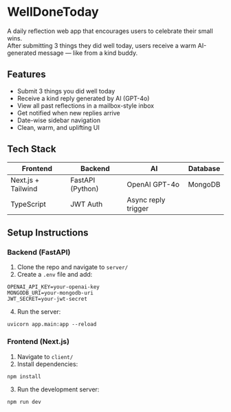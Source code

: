 # WellDoneToday

A daily reflection web app that encourages users to celebrate their small wins.  
After submitting 3 things they did well today, users receive a warm AI-generated message — like from a kind buddy.

## Features

- Submit 3 things you did well today
- Receive a kind reply generated by AI (GPT-4o)
- View all past reflections in a mailbox-style inbox
- Get notified when new replies arrive
- Date-wise sidebar navigation
- Clean, warm, and uplifting UI

## Tech Stack

| Frontend           | Backend              | AI                  | Database        |
|--------------------|----------------------|---------------------|-----------------|
| Next.js + Tailwind | FastAPI (Python)     | OpenAI GPT-4o       | MongoDB         |
| TypeScript         | JWT Auth             | Async reply trigger |                 |

## Setup Instructions

### Backend (FastAPI)
1. Clone the repo and navigate to `server/`
2. Create a `.env` file and add:
```
OPENAI_API_KEY=your-openai-key
MONGODB_URI=your-mongodb-uri
JWT_SECRET=your-jwt-secret
```
4. Run the server:
```
uvicorn app.main:app --reload
```

### Frontend (Next.js)
1. Navigate to `client/`
2. Install dependencies:
```
npm install
```
3. Run the development server:
```
npm run dev
```